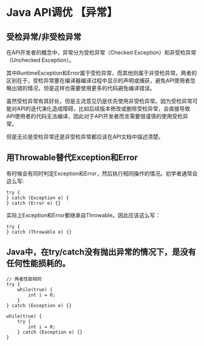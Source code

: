 # Java API调优 【异常】

## 受检异常/非受检异常

在API开发者的概念中，异常分为受检异常（Checked Exception）和非受检异常（Unchecked Exception）。

其中RuntimeException和Error属于受检异常，而其他则属于非受检异常。两者的区别在于，受检异常要在编译器编译过程中显示的声明或捕获，避免API使用者忽略出错的情况，但是这样也需要使用更多的代码避免编译错误。

虽然受检异常有其好处，但是主流意见仍是优先使用非受检异常。因为受检异常可能对API的迭代演化造成障碍，比如后续版本修改或删除受检异常，会直接导致API使用者的代码无法编译，因此对于API开发者而言需要很谨慎的使用受检异常。

但是无论是受检异常还是非受检异常都应该在API文档中描述清楚。

## 用Throwable替代Exception和Error

有时候会有同时判定Exception和Error，然后执行相同操作的情况。初学者通常会这么写:

```
try {
} catch (Exception e) {
} catch (Error e) {}
```

实际上Exception和Error都继承自Throwable。因此应该这么写：

```
try {
} catch (Throwable e) {}
```

## Java中，在try/catch没有抛出异常的情况下，是没有任何性能损耗的。

```
// 两者性能相同
try {
    while(true) {
        int i = 0;
    }
} catch (Exception e) {}

while(true) {
    try {
        int i = 0;
    } catch (Exception e) {}
}
```


